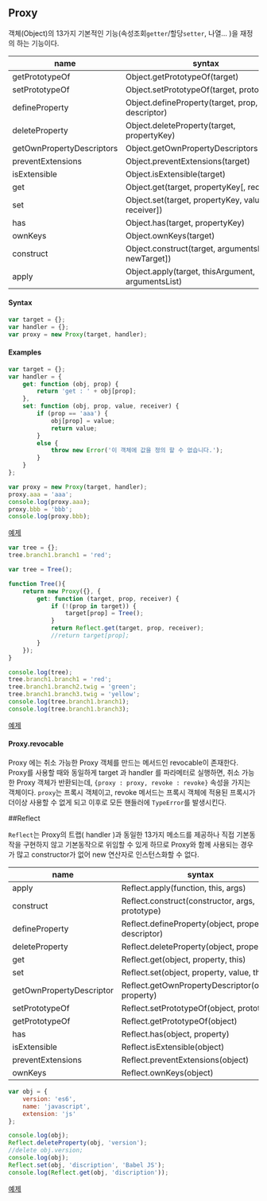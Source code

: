 ## Proxy

객체(Object)의 13가지 기본적인 기능(속성조회`getter`/할당`setter`, 나열... )을 재정의 하는 기능이다.

|  name  |         syntax        |
|--------|-----------------------|
| getPrototypeOf | Object.getPrototypeOf(target)  |
| setPrototypeOf | Object.setPrototypeOf(target, prototype) |
| defineProperty | Object.defineProperty(target, prop, descriptor) |
| deleteProperty | Object.deleteProperty(target, propertyKey) |
| getOwnPropertyDescriptors | Object.getOwnPropertyDescriptors(target) |
| preventExtensions | Object.preventExtensions(target) |
| isExtensible | Object.isExtensible(target) |
| get | Object.get(target, propertyKey[, receiver]) |
| set | Object.set(target, propertyKey, value[, receiver]) |
| has | Object.has(target, propertyKey) |
| ownKeys | Object.ownKeys(target) |
| construct | Object.construct(target, argumentsList[, newTarget]) |
| apply | Object.apply(target, thisArgument, argumentsList) |


#### Syntax

```javascript
var target = {};
var handler = {};
var proxy = new Proxy(target, handler);
```


#### Examples

```javascript
var target = {};
var handler = {
    get: function (obj, prop) {
        return 'get : ' + obj[prop];
    },
    set: function (obj, prop, value, receiver) {
        if (prop == 'aaa') {
            obj[prop] = value;
            return value;
        }
        else {
            throw new Error('이 객체에 값을 정의 할 수 없습니다.');
        }
    }
};

var proxy = new Proxy(target, handler);
proxy.aaa = 'aaa';
console.log(proxy.aaa);
proxy.bbb = 'bbb';
console.log(proxy.bbb);
```
[예제](http://jsbin.com/doroqizicu/edit?js,console)




```javascript
var tree = {};
tree.branch1.branch1 = 'red';
```

```javascript
var tree = Tree();

function Tree(){
    return new Proxy({}, {
        get: function (target, prop, receiver) {
            if (!(prop in target)) {
                target[prop] = Tree();
            }
            return Reflect.get(target, prop, receiver);
            //return target[prop];
        }
    });
}

console.log(tree);
tree.branch1.branch1 = 'red';
tree.branch1.branch2.twig = 'green';
tree.branch1.branch3.twig = 'yellow';
console.log(tree.branch1.branch1);
console.log(tree.branch1.branch3);
```
[예제](http://jsbin.com/febujuduvi/edit?js,console)


#### Proxy.revocable

Proxy 에는 취소 가능한 Proxy 객체를 만드는 메서드인 revocable이 존재한다. Proxy를 사용할 때와 동일하게 target 과 handler 를 파라메터로 실행하면, 취소 가능한 Proxy 객체가 반환되는데, `{proxy : proxy, revoke : revoke}` 속성을 가지는 객체이다. `proxy`는 프록시 객체이고, revoke 메서드는 프록시 객체에 적용된 프록시가 더이상 사용할 수 없게 되고 이후로 모든 핸들러에 `TypeError`를 발생시킨다.




##Reflect

`Reflect`는 Proxy의 트랩( handler )과 동일한 13가지 메소드를 제공하나 직접 기본동작을 구현하지 않고 기본동작으로 위임할 수 있게 하므로 Proxy와 함께 사용되는 경우가 많고 constructor가 없어 new 연산자로 인스턴스화할 수 없다.

|  name  |         syntax        |
|--------|-----------------------|
| apply | Reflect.apply(function, this, args) |
| construct | Reflect.construct(constructor, args, prototype) |
| defineProperty | Reflect.defineProperty(object, property, descriptor) |
| deleteProperty | Reflect.deleteProperty(object, property) |
| get | Reflect.get(object, property, this) |
| set | Reflect.set(object, property, value, this) |
| getOwnPropertyDescriptor | Reflect.getOwnPropertyDescriptor(object, property) |
| setPrototypeOf | Reflect.setPrototypeOf(object, prototype) |
| getPrototypeOf | Reflect.getPrototypeOf(object) |
| has | Reflect.has(object, property) |
| isExtensible | Reflect.isExtensible(object) |
| preventExtensions | Reflect.preventExtensions(object) |
| ownKeys | Reflect.ownKeys(object) |


```javascript
var obj = {
    version: 'es6',
    name: 'javascript',
    extension: 'js'
};

console.log(obj);
Reflect.deleteProperty(obj, 'version');
//delete obj.version;
console.log(obj);
Reflect.set(obj, 'discription', 'Babel JS');
console.log(Reflect.get(obj, 'discription'));
```
[예제](http://jsbin.com/mifasowofa/edit?js,console)
